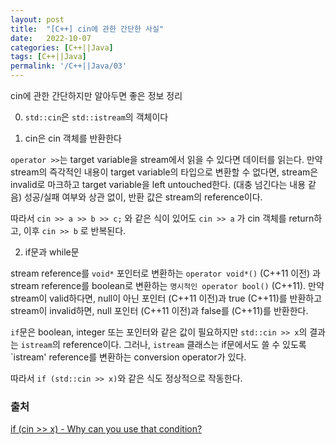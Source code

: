 ```yaml
---
layout: post
title:  "[C++] cin에 관한 간단한 사실"
date:   2022-10-07
categories: [C++||Java]
tags: [C++||Java]
permalink: '/C++||Java/03'
---
```


cin에 관한 간단하지만 알아두면 좋은 정보 정리

0. `std::cin`은 `std::istream`의 객체이다

1. cin은 cin 객체를 반환한다

`operator >>`는 target variable을 stream에서 읽을 수 있다면 데이터를 읽는다.
만약 stream의 즉각적인 내용이 target variable의 타입으로 변환할 수 없다면, stream은 invalid로 마크하고 target variable을 left untouched한다.
(대충 넘긴다는 내용 같음)
성공/실패 여부와 상관 없이, 반환 값은 stream의 reference이다.

따라서 `cin >> a >> b >> c;` 와 같은 식이 있어도 `cin >> a` 가 cin 객체를 return하고, 이후 `cin >> b` 로 반복된다.

2. if문과 while문

stream reference를 `void*` 포인터로 변환하는 `operator void*()` (C++11 이전) 과
stream reference를 boolean로 변환하는 `명시적인 operator bool()` (C++11).
만약 stream이 valid하다면, null이 아닌 포인터 (C++11 이전)과 true (C++11)를 반환하고
stream이 invalid하면, null 포인터 (C++11 이전)과 false를 (C++11)를 반환한다.

`if`문은 boolean, integer 또는 포인터와 같은 값이 필요하지만 `std::cin >> x`의 결과는 `istream`의 reference이다.
그러나, `istream` 클래스는 if문에서도 쓸 수 있도록 `istream' reference를 변환하는 conversion operator가 있다.

따라서 `if (std::cin >> x)`와 같은 식도 정상적으로 작동한다.


### 출처

<a href="https://stackoverflow.com/questions/6791520/if-cin-x-why-can-you-use-that-condition" target="_blank">if (cin >> x) - Why can you use that condition?</a>
